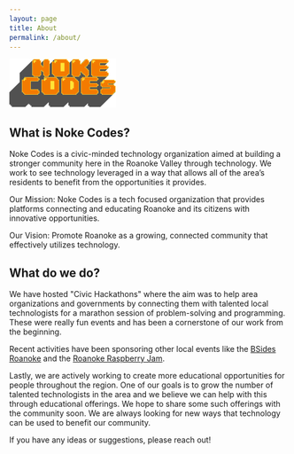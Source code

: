 ```yaml
---
layout: page
title: About
permalink: /about/
---
```


![Noke Codes Logo](images/nokecodesfinal_200_cropped.png)

## What is Noke Codes?

Noke Codes is a civic-minded technology organization aimed at building a stronger community here in the Roanoke Valley through technology. We work to see technology leveraged in a way that allows all of the area’s residents to benefit from the opportunities it provides.

Our Mission:
Noke Codes is a tech focused organization that provides platforms connecting and educating Roanoke and its citizens with innovative opportunities.

Our Vision:
Promote Roanoke as a growing, connected community that effectively utilizes technology.

## What do we do?

We have hosted "Civic Hackathons" where the aim was to help area organizations and governments by connecting them with talented local technologists for a marathon session of problem-solving and programming. These were really fun events and has been a cornerstone of our work from the beginning.

Recent activities have been sponsoring other local events like the [BSides Roanoke](https://bsidesroa.org/) and the [Roanoke Raspberry Jam](https://roanokeraspberryjam.info/).

Lastly, we are actively working to create more educational opportunities for people throughout the region. One of our goals is to grow the number of talented technologists in the area and we believe we can help with this through educational offerings. We hope to share some such offerings with the community soon. We are always looking for new ways that technology can be used to benefit our community.

If you have any ideas or suggestions, please reach out!